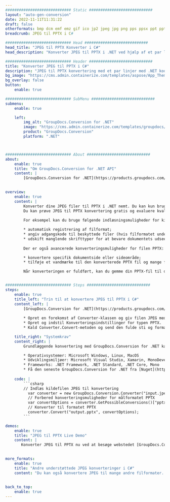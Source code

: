 ```yaml
---
############################# Static ############################
layout: "auto-gen-conversion"
date: 2022-11-11T11:31:22
draft: false
otherformats: bmp dcm emf emz gif ico jp2 jpeg jpg png pps ppsx ppt pptx psb psd svg svgz tga tif tiff webp wmf wmz
breadcrumb: JPEG til PPTX i C#

############################# Head ############################
head_title: "JPEG til PPTX Konverter i C#"
head_description: "Konverter JPEG til PPTX i .NET ved hjælp af et par linjer kode. Brug GroupDocs Document Conversion API til at konvertere over 160 filformater."

############################# Header ############################
title: "Konverter JPEG til PPTX i C#"
description: "JPEG til PPTX konvertering med et par linjer med .NET kode"
bg_image: "https://cms.admin.containerize.com/templates/aspose/App_Themes/V3/images/bg/header1.png"
bg_overlay: false
button:
    enable: true

############################# SubMenu ############################
submenu:
    enable: true

    left:
        img_alt: "GroupDocs.Conversion for .NET"
        image: "https://cms.admin.containerize.com/templates/groupdocs/images/product-logos/90x90-noborder/groupdocs-conversion-net.png"
        product: "GroupDocs.Conversion"
        platform: ".NET"



############################# About ############################
about:
    enable: true
    title: "Om GroupDocs.Conversion for .NET API"
    content: |
        [GroupDocs.Conversion for .NET](https://products.groupdocs.com/conversion/net/) kan bruges til at konvertere Microsoft Word, Excel, PowerPoint, PDF, Visio og andre formater. GroupDocs.Conversion er en selvstændig API, der er velegnet til back-end og interne systemer, hvor høj ydeevne er påkrævet. Det afhænger ikke af nogen software som Microsoft eller Open Office.
    

overview:
    enable: true
    content: |
        Konverter dine JPEG filer til PPTX i .NET nemt. Du kan kun bruge et par C# kodelinjer i enhver platform efter eget valg, såsom - Windows, Linux, macOS.
        Du kan prøve JPEG til PPTX konvertering gratis og evaluere kvaliteten af ​​konverteringsresultaterne. Sammen med simple filkonverteringsscenarier kan du prøve mere avancerede muligheder for at indlæse kilden JPEG fil og for at gemme output PPTX resultat. 
        
        For eksempel kan du bruge følgende indlæsningsmuligheder for kilden JPEG:

        * automatisk registrering af filformat;
        * angiv adgangskode til beskyttede filer (hvis filformatet understøtter det);
        * udskift manglende skrifttyper for at bevare dokumentets udseende.
        
        Der er også avancerede konverteringsmuligheder for filen PPTX:

        * konvertere specifik dokumentside eller sideområde;
        * tilføje et vandmærke til den konverterede PPTX fil og mange flere.

        Når konverteringen er fuldført, kan du gemme din PPTX-fil til den lokale filsti eller ethvert tredjepartslager som FTP, Amazon S3, Google Drive, Dropbox osv. Bemærk venligst - for at konvertere JPEG til {{ TO}} er der ikke behov for yderligere software installeret - som MS Office, Open Office, Adobe Acrobat Reader osv.


############################# Steps ############################
steps:
    enable: true
    title_left: "Trin til at konvertere JPEG til PPTX i C#"
    content_left: |
        [GroupDocs.Conversion for .NET](https://products.groupdocs.com/conversion/net/) gør det nemt for udviklere at konvertere en JPEG fil til PPTX med et par linjer kode.
        
        * Opret en forekomst af Converter-klassen og giv filen JPEG med den fulde sti
        * Opret og indstil Konverteringsindstillinger for typen PPTX.
        * Kald Converter.Convert-metoden og send den fulde sti og format (PPTX) som en parameter

    title_right: "Systemkrav"
    content_right: |
        Grundlæggende konvertering med GroupDocs.Conversion for .NET kan udføres med nogle få enkle trin. Vores API'er understøttes på alle større platforme og operativsystemer. Før du udfører koden nedenfor, skal du sørge for, at du har følgende forudsætninger installeret på dit system.

        * Operativsystemer: Microsoft Windows, Linux, MacOS
        * Udviklingsmiljøer: Microsoft Visual Studio, Xamarin, MonoDevelop
        * Frameworks: .NET Framework, .NET Standard, .NET Core, Mono
        * Få den seneste GroupDocs.Conversion for .NET fra [Nuget](https://www.nuget.org/packages/groupdocs.conversion)
         
    code: |
        ```csharp    
        // Indlæs kildefilen JPEG til konvertering
          var converter = new GroupDocs.Conversion.Converter("input.jpeg");
          // Forbered konverteringsmuligheder for målformatet PPTX
          var convertOptions = converter.GetPossibleConversions()["pptx"].ConvertOptions;
          // Konverter til formatet PPTX
          converter.Convert("output.pptx", convertOptions);
        ```

demos:
    enable: true
    title: "JPEG til PPTX Live Demo"
    content: |
       Konverter JPEG til PPTX nu ved at besøge webstedet [GroupDocs.Conversion App](https://products.groupdocs.app/conversion/family). Online demo har følgende fordele
          

more_formats:
    enable: true
    title: "Andre understøttede JPEG konverteringer i C#"
    content: "Du kan også konvertere JPEG til mange andre filformater. Se venligst listen nedenfor."
       
       
back_to_top:
    enable: true
---
```

